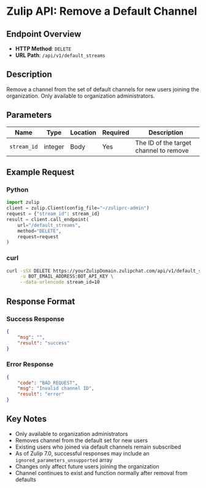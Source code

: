 # Zulip API: Remove a Default Channel

## Endpoint Overview
- **HTTP Method**: `DELETE`
- **URL Path**: `/api/v1/default_streams`

## Description
Remove a channel from the set of default channels for new users joining the organization. Only available to organization administrators.

## Parameters
| Name | Type | Location | Required | Description |
|------|------|----------|----------|-------------|
| `stream_id` | integer | Body | Yes | The ID of the target channel to remove |

## Example Request

### Python
```python
import zulip
client = zulip.Client(config_file="~/zuliprc-admin")
request = {"stream_id": stream_id}
result = client.call_endpoint(
    url="/default_streams",
    method="DELETE",
    request=request
)
```

### curl
```bash
curl -sSX DELETE https://yourZulipDomain.zulipchat.com/api/v1/default_streams \
     -u BOT_EMAIL_ADDRESS:BOT_API_KEY \
     --data-urlencode stream_id=10
```

## Response Format

### Success Response
```json
{
    "msg": "",
    "result": "success"
}
```

### Error Response
```json
{
    "code": "BAD_REQUEST",
    "msg": "Invalid channel ID",
    "result": "error"
}
```

## Key Notes
- Only available to organization administrators
- Removes channel from the default set for new users
- Existing users who joined via default channels remain subscribed
- As of Zulip 7.0, successful responses may include an `ignored_parameters_unsupported` array
- Changes only affect future users joining the organization
- Channel continues to exist and function normally after removal from defaults